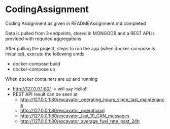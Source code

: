 # CodingAssignment

  Coding Assignment as given in READMEAssignment.md completed 
  
  Data is pulled from 3 endpoints, stored in MONGODB and a REST API is provided with required aggregations
  
  After pulling the project, steps to run the app (when docker-compose is installed), execute the following cmds
   - docker-compose build
   - docker-compose up
   
  When docker containers are up and running
   - http://127.0.0.1:80/ -> will say Hello!!
   - REST API result can be seen at
      - http://127.0.0.1:80/excavator_operating_hours_since_last_maintenance
      - http://127.0.0.1:80/excavator_operational
      - http://127.0.0.1:80/excavator_last_10_CAN_messages
      - http://127.0.0.1:80/excavator_average_fuel_rate_past_24h
